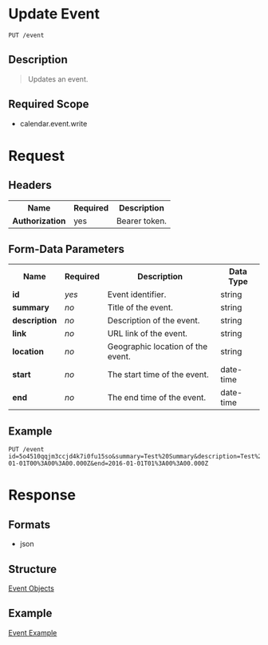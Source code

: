 # Update Event

```
PUT /event
```

## Description
> Updates an event.

## Required Scope
- calendar.event.write

# Request

## Headers
<table>
    <tr>
        <th>Name</th>
        <th>Required</th>
        <th>Description</th>
    </tr>
    <tr>
        <td><b>Authorization</b></td>
        <td>yes</td>
        <td>Bearer token.</td>
    </tr>
</table>

## Form-Data Parameters

<table>
    <tr>
        <th>Name</th>
        <th>Required</th>
        <th>Description</th>
        <th>Data Type</th>
    </tr>
    <tr>
        <td><b>id</b></td>
        <td><i>yes</i></td>
        <td>Event identifier.</td>
        <td>string</td>
    </tr>
    <tr>
        <td><b>summary</b></td>
        <td><i>no</i></td>
        <td>Title of the event.</td>
        <td>string</td>
    </tr>
    <tr>
        <td><b>description</b></td>
        <td><i>no</i></td>
        <td>Description of the event.</td>
        <td>string</td>
    </tr>
    <tr>
        <td><b>link</b></td>
        <td><i>no</i></td>
        <td>URL link of the event.</td>
        <td>string</td>
    </tr>
    <tr>
        <td><b>location</b></td>
        <td><i>no</i></td>
        <td>Geographic location of the event.</td>
        <td>string</td>
    </tr>
    <tr>
        <td><b>start</b></td>
        <td><i>no</i></td>
        <td>The start time of the event.</td>
        <td>date-time</td>
    </tr>
    <tr>
        <td><b>end</b></td>
        <td><i>no</i></td>
        <td>The end time of the event.</td>
        <td>date-time</td>
    </tr>
</table>

## Example
```
PUT /event
id=5o4510qqjm3ccjd4k7i0fu15so&summary=Test%20Summary&description=Test%20Description&link=http%3A%2F%2Fexample.com&location=Test%20Location&start=2016-01-01T00%3A00%3A00.000Z&end=2016-01-01T01%3A00%3A00.000Z
```

# Response

## Formats
- json

## Structure
[Event Objects](README.md#structure)

## Example
[Event Example](README.md#example)
